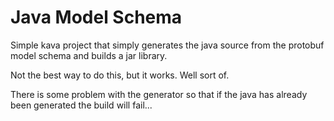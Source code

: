 # Java Model Schema

Simple kava project that simply generates the java source from the protobuf model schema and builds a jar library.

Not the best way to do this, but it works. Well sort of.

There is some problem with the generator so that if the java has already been generated the build will fail...